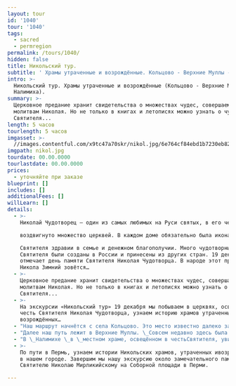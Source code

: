 ```yaml
---
layout: tour
id: '1040'
tour: '1040'
tags:
  - sacred
  - permregion
permalink: /tours/1040/
hidden: false
title: Никольский тур.
subtitle: ' Храмы утраченные и возрождённые. Кольцово - Верхние Муллы - Налимиха.'
intro: >-
  Никольский тур. Храмы утраченные и возрождённые (Кольцово - Верхние Муллы -
  Налимиха).
summary: >-
  Церковное предание хранит свидетельства о множествах чудес, совершаемых по
  молитвам Николая. Но не только в книгах и летописях можно узнать о чудесах
  Святителя...
length: 5 часов
tourlength: 5 часов
imgasset: >-
  //images.contentful.com/x9tc47a70skr/nikol.jpg/6e764cf84ebd1b7230eb82cc31fcd62c/nikol.jpg
imgpath: nikol.jpg
tourdate: 00.00.0000
tourlastdate: 00.00.0000
prices:
  - уточняйте при заказе
blueprint: []
includes: []
additionalFees: []
willLearn: []
details:
  - >-
    Николай Чудотворец – один из самых любимых на Руси святых, в его честь 

    воздвигнуто множество церквей. В каждом доме обязательно была икона 

    Святителя здравии в семье и денежном благополучии. Много чудотворных образов
    Святителя были созданы в России и принесены из других стран. 19 декабре РПЦ
    отмечает день памяти Святителя Николая Чудотворца. В народе этот праздник
    Никола Зимний зовётся…
  - >-
    Церковное предание хранит свидетельства о множествах чудес, совершаемых по
    молитвам Николая. Но не только в книгах и летописях можно узнать о чудесах
    Святителя...
  - >-
    На экскурсии «Никольский тур» 19 декабря мы побываем в церквях, освящённых в
    честь Святителя Николая Чудотворца, узнаем историю храмов утраченных и вновь
    возрождённых…
  - "Наш маршрут начнётся с села Кольцово. Это место известно далеко за пределамиПермского края, в первую очередь \_благодаря прославленной здесь два века назадчудотворной иконе \_святого Николая, именуемой «Пещерной». Предание доносит, чтообраз был написан в селе \_Чусовские Городки по заказу благочестивого крестьянина ИльиКольцова из деревни \_Кольцово, которому в здешнем лесу явился сам святой Чудотворец. Этопроизошло 24 июля, и с тех пор на праздник святого образа Николая Пещерногосюда ежегодно стекается большое количество верующих. Дважды икона исчезала изхрама, один раз даже на 50 лет, однако \_по молитвам богомольцев, обреталась вновь.Прогуляемся мы и по сказочному лесу, \_побываем на Святом источнике,освещенном в честь Николая Чудотворца."
  - "Далее наш путь лежит в Верхние Муллы. \_Совсем недавно здесь была поднята главка с крестом над шатром нового храма-часовни, освящённого в честь Святителя Николая Чудотворца. Церковь построена на месте, \_где раньше возвышался прекрасный храм \_Николая Угоднику, разрушенный \_окончательно в 1950 году."
  - "В \_Налимихе \_в \_местном храме, освещённом в честьСвятителя, увидим уникальную скульптуру Николая Чудотворца Можайского.Особенностью храма является то, что он был построен в 1979 году в годы безбожничества и отрицания религии, когда новые храмы практически не строились."
  - >-
    По пути в Пермь, узнаем истории Никольских храмов, утраченных ивозрождённых
    в нашем городе. Завершим мы нашу экскурсию около замечательного памятника
    Святителю Николаю Мирликийскому на Соборной площади в Перми.

---
```


